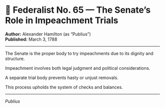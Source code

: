 # 📜 Federalist No. 65 — The Senate’s Role in Impeachment Trials

**Author:** Alexander Hamilton (as “Publius”)  
**Published:** March 3, 1788

---

The Senate is the proper body to try impeachments due to its dignity and structure.

Impeachment involves both legal judgment and political considerations.

A separate trial body prevents hasty or unjust removals.

This process upholds the system of checks and balances.

---

*Publius*
